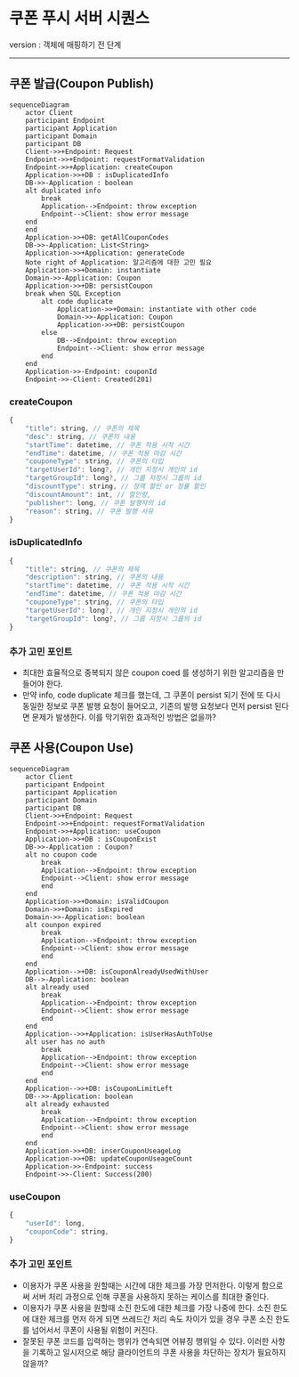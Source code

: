 # 쿠폰 푸시 서버 시퀀스
version : 객체에 매핑하기 전 단계

-----
## 쿠폰 발급(Coupon Publish)
```mermaid
sequenceDiagram
    actor Client
    participant Endpoint
    participant Application
    participant Domain
    participant DB
    Client->>+Endpoint: Request
    Endpoint->>+Endpoint: requestFormatValidation
    Endpoint->>+Application: createCoupon
    Application->>+DB : isDuplicatedInfo
    DB->>-Application : boolean
    alt duplicated info
        break
        Application-->Endpoint: throw exception
        Endpoint-->Client: show error message
    end
    end
    Application->>+DB: getAllCouponCodes
    DB->>-Application: List<String>
    Application->>+Application: generateCode
    Note right of Application: 알고리즘에 대한 고민 필요
    Application->>+Domain: instantiate
    Domain->>-Application: Coupon
    Application->>+DB: persistCoupon
    break when SQL Exception
        alt code duplicate
            Application->>+Domain: instantiate with other code
            Domain->>-Application: Coupon
            Application->>+DB: persistCoupon
        else 
            DB-->Endpoint: throw exception
            Endpoint-->Client: show error message
        end
    end    
    Application->>-Endpoint: couponId
    Endpoint->>-Client: Created(201)
```

### createCoupon
```js
{
    "title": string, // 쿠폰의 제목
    "desc": string, // 쿠폰의 내용
    "startTime": datetime, // 쿠폰 적용 시작 시간
    "endTime": datetime, // 쿠폰 적용 마감 시간
    "couponeType": string, // 쿠폰의 타입
    "targetUserId": long?, // 개인 지정시 개인의 id
    "targetGroupId": long?, // 그룹 지정시 그룹의 id
    "discountType": string, // 정액 할인 or 정률 할인
    "discountAmount": int, // 할인량, 
    "publisher": long, // 쿠폰 발행자의 id
    "reason": string, // 쿠폰 발행 사유
}
```

### isDuplicatedInfo
```js
{
    "title": string, // 쿠폰의 제목
    "description": string, // 쿠폰의 내용
    "startTime": datetime, // 쿠폰 적용 시작 시간
    "endTime": datetime, // 쿠폰 적용 마감 시간
    "couponeType": string, // 쿠폰의 타입
    "targetUserId": long?, // 개인 지정시 개인의 id
    "targetGroupId": long?, // 그룹 지정시 그룹의 id
}
```

### 추가 고민 포인트

* 최대한 효율적으로 중복되지 않은 coupon coed 를 생성하기 위한 알고리즘을 만들어야 한다.
* 만약 info, code duplicate 체크를 했는데, 그 쿠폰이 persist 되기 전에 또 다시 동일한 정보로 쿠폰 발행 요청이 들어오고, 기존의 발행 요청보다 먼저 persist 된다면 문제가 발생한다. 이를 막기위한 효과적인 방법은 없을까?


## 쿠폰 사용(Coupon Use)

```mermaid
sequenceDiagram
    actor Client
    participant Endpoint
    participant Application
    participant Domain
    participant DB
    Client->>+Endpoint: Request
    Endpoint->>+Endpoint: requestFormatValidation
    Endpoint->>+Application: useCoupon
    Application->>+DB : isCouponExist
    DB->>-Application : Coupon?
    alt no coupon code
        break
        Application-->Endpoint: throw exception
        Endpoint-->Client: show error message
        end
    end
    Application->>+Domain: isValidCoupon
    Domain->>+Domain: isExpired
    Domain->>-Application: boolean
    alt counpon expired
        break
        Application-->Endpoint: throw exception
        Endpoint-->Client: show error message
        end
    end
    Application-->+DB: isCouponAlreadyUsedWithUser
    DB-->-Application: boolean
    alt already used
        break
        Application-->Endpoint: throw exception
        Endpoint-->Client: show error message
        end
    end
    Application-->>+Application: isUserHasAuthToUse
    alt user has no auth
        break
        Application-->Endpoint: throw exception
        Endpoint-->Client: show error message
        end
    end
    Application-->>+DB: isCouponLimitLeft
    DB-->>-Application: boolean
    alt already exhausted
        break
        Application-->Endpoint: throw exception
        Endpoint-->Client: show error message
        end
    end
    Application->>+DB: inserCouponUseageLog
    Application->>+DB: updateCouponUseageCount
    Application->>-Endpoint: success
    Endpoint->>-Client: Success(200)
```

### useCoupon
```js
{
    "userId": long,
    "couponCode": string,
}
```

### 추가 고민 포인트
* 이용자가 쿠폰 사용을 원할때는 시간에 대한 체크를 가장 먼저한다. 이렇게 함으로써 서버 처리 과정으로 인해 쿠폰을 사용하지 못하는 케이스를 최대한 줄인다.
* 이용자가 쿠폰 사용을 원할때 소진 한도에 대한 체크를 가장 나중에 한다. 소진 한도에 대한 체크를 먼저 하게 되면 쓰레드간 처리 속도 차이가 있을 경우 쿠폰 소진 한도를 넘어서서 쿠폰이 사용될 위험이 커진다.
* 잘못된 쿠폰 코드를 입력하는 행위가 연속되면 어뷰징 행위일 수 있다. 이러한 사항을 기록하고 일시저으로 해당 클라이언트의 쿠폰 사용을 차단하는 장치가 필요하지 않을까?

